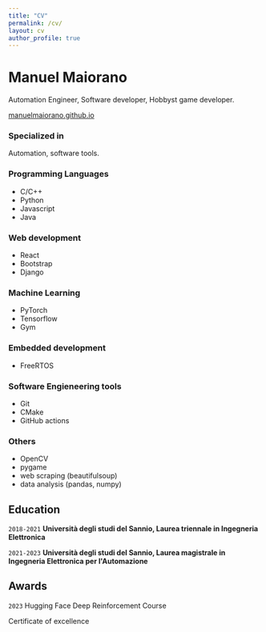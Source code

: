 ```yaml
---
title: "CV"
permalink: /cv/
layout: cv
author_profile: true
---
```


# Manuel Maiorano
Automation Engineer, Software developer, Hobbyst game developer.

<div id="webaddress">
<a href="manuelmaiorano.github.io">manuelmaiorano.github.io</a>
</div>


<!-- ## Currently

Standing on the shoulders of giants -->

### Specialized in

Automation, software tools.

### Programming Languages

- C/C++
- Python
- Javascript
- Java

### Web development

- React
- Bootstrap
- Django

### Machine Learning

- PyTorch
- Tensorflow
- Gym

### Embedded development

- FreeRTOS

### Software Engieneering tools

- Git
- CMake
- GitHub actions

### Others

- OpenCV
- pygame
- web scraping (beautifulsoup)
- data analysis (pandas, numpy)




<!-- ### Research interests

Cooling, power series, optics, alchemy, planetary motions, apples. -->


## Education

`2018-2021`
__Università degli studi del Sannio, Laurea triennale in Ingegneria Elettronica__

`2021-2023`
__Università degli studi del Sannio, Laurea magistrale in Ingegneria Elettronica per l'Automazione__



## Awards

`2023`
Hugging Face Deep Reinforcement Course

Certificate of excellence


<!-- ## Occupation

`1600`
__Royal Mint__, London

- Warden
- Minted coins

`1600`
__Lucasian professor of Mathematics__, Cambridge University -->
